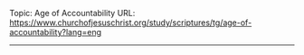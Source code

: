 Topic: Age of Accountability
URL: https://www.churchofjesuschrist.org/study/scriptures/tg/age-of-accountability?lang=eng

---

